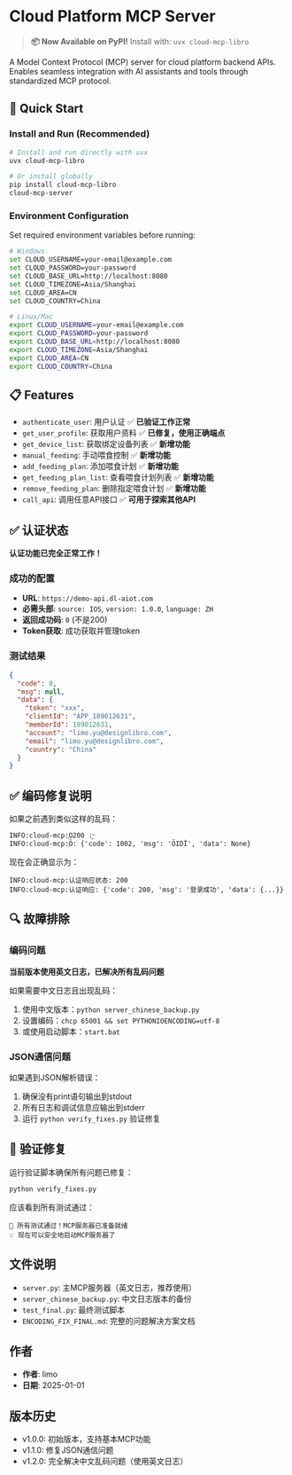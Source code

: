# Cloud Platform MCP Server

> **📦 Now Available on PyPI!** Install with: `uvx cloud-mcp-libro`

A Model Context Protocol (MCP) server for cloud platform backend APIs. Enables seamless integration with AI assistants and tools through standardized MCP protocol.

## 🚀 Quick Start

### Install and Run (Recommended)

```bash
# Install and run directly with uvx
uvx cloud-mcp-libro

# Or install globally
pip install cloud-mcp-libro
cloud-mcp-server
```

### Environment Configuration

Set required environment variables before running:

```bash
# Windows
set CLOUD_USERNAME=your-email@example.com
set CLOUD_PASSWORD=your-password
set CLOUD_BASE_URL=http://localhost:8080
set CLOUD_TIMEZONE=Asia/Shanghai
set CLOUD_AREA=CN
set CLOUD_COUNTRY=China

# Linux/Mac
export CLOUD_USERNAME=your-email@example.com
export CLOUD_PASSWORD=your-password
export CLOUD_BASE_URL=http://localhost:8080
export CLOUD_TIMEZONE=Asia/Shanghai
export CLOUD_AREA=CN
export CLOUD_COUNTRY=China
```

## 📋 Features

- `authenticate_user`: 用户认证 ✅ **已验证工作正常**
- `get_user_profile`: 获取用户资料 ✅ **已修复，使用正确端点**
- `get_device_list`: 获取绑定设备列表 ✅ **新增功能**
- `manual_feeding`: 手动喂食控制 ✅ **新增功能**
- `add_feeding_plan`: 添加喂食计划 ✅ **新增功能**
- `get_feeding_plan_list`: 查看喂食计划列表 ✅ **新增功能**
- `remove_feeding_plan`: 删除指定喂食计划 ✅ **新增功能**
- `call_api`: 调用任意API接口 ✅ **可用于探索其他API**

## ✅ 认证状态

**认证功能已完全正常工作！** 

### 成功的配置
- **URL**: `https://demo-api.dl-aiot.com`
- **必需头部**: `source: IOS`, `version: 1.0.0`, `language: ZH`
- **返回成功码**: `0` (不是200)
- **Token获取**: 成功获取并管理token

### 测试结果
```json
{
  "code": 0,
  "msg": null,
  "data": {
    "token": "xxx",
    "clientId": "APP_189012631",
    "memberId": 189012631,
    "account": "limo.yu@designlibro.com",
    "email": "limo.yu@designlibro.com",
    "country": "China"
  }
}
```

## ✅ 编码修复说明

如果之前遇到类似这样的乱码：
```
INFO:cloud-mcp:֤Ӧ״̬: 200
INFO:cloud-mcp:֤Ӧ: {'code': 1002, 'msg': 'ӦIDΪ', 'data': None}
```

现在会正确显示为：
```
INFO:cloud-mcp:认证响应状态: 200
INFO:cloud-mcp:认证响应: {'code': 200, 'msg': '登录成功', 'data': {...}}
```

## 🔍 故障排除

### 编码问题
**当前版本使用英文日志，已解决所有乱码问题**

如果需要中文日志且出现乱码：
1. 使用中文版本：`python server_chinese_backup.py`
2. 设置编码：`chcp 65001 && set PYTHONIOENCODING=utf-8`
3. 或使用启动脚本：`start.bat`

### JSON通信问题
如果遇到JSON解析错误：
1. 确保没有print语句输出到stdout
2. 所有日志和调试信息应输出到stderr
3. 运行 `python verify_fixes.py` 验证修复

## 🧪 验证修复

运行验证脚本确保所有问题已修复：
```bash
python verify_fixes.py
```

应该看到所有测试通过：
```
🎉 所有测试通过！MCP服务器已准备就绪
💡 现在可以安全地启动MCP服务器了
```

## 文件说明

- `server.py`: 主MCP服务器（英文日志，推荐使用）
- `server_chinese_backup.py`: 中文日志版本的备份
- `test_final.py`: 最终测试脚本
- `ENCODING_FIX_FINAL.md`: 完整的问题解决方案文档

## 作者

- **作者**: limo
- **日期**: 2025-01-01

## 版本历史

- v1.0.0: 初始版本，支持基本MCP功能
- v1.1.0: 修复JSON通信问题
- v1.2.0: 完全解决中文乱码问题（使用英文日志） 